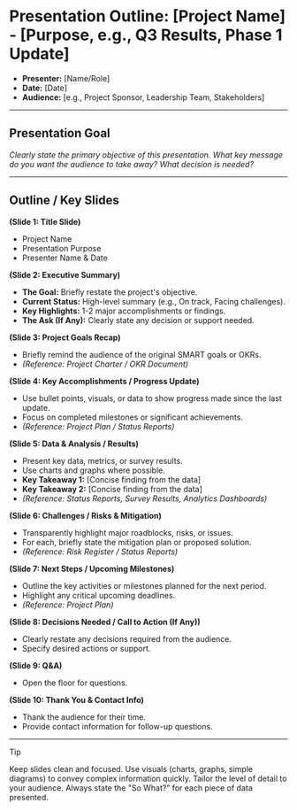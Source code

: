 # Presentation Outline: [Project Name] - [Purpose, e.g., Q3 Results, Phase 1 Update]

* **Presenter:** [Name/Role]
* **Date:** [Date]
* **Audience:** [e.g., Project Sponsor, Leadership Team, Stakeholders]

---

## Presentation Goal

_Clearly state the primary objective of this presentation. What key message do you want the audience to take away? What decision is needed?_

---

## Outline / Key Slides

**(Slide 1: Title Slide)**
* Project Name
* Presentation Purpose
* Presenter Name & Date

**(Slide 2: Executive Summary)**
* **The Goal:** Briefly restate the project's objective.
* **Current Status:** High-level summary (e.g., On track, Facing challenges).
* **Key Highlights:** 1-2 major accomplishments or findings.
* **The Ask (If Any):** Clearly state any decision or support needed.

**(Slide 3: Project Goals Recap)**
* Briefly remind the audience of the original SMART goals or OKRs.
* _(Reference: Project Charter / OKR Document)_

**(Slide 4: Key Accomplishments / Progress Update)**
* Use bullet points, visuals, or data to show progress made since the last update.
* Focus on completed milestones or significant achievements.
* _(Reference: Project Plan / Status Reports)_

**(Slide 5: Data & Analysis / Results)**
* Present key data, metrics, or survey results.
* Use charts and graphs where possible.
* **Key Takeaway 1:** [Concise finding from the data]
* **Key Takeaway 2:** [Concise finding from the data]
* _(Reference: Status Reports, Survey Results, Analytics Dashboards)_

**(Slide 6: Challenges / Risks & Mitigation)**
* Transparently highlight major roadblocks, risks, or issues.
* For each, briefly state the mitigation plan or proposed solution.
* _(Reference: Risk Register / Status Reports)_

**(Slide 7: Next Steps / Upcoming Milestones)**
* Outline the key activities or milestones planned for the next period.
* Highlight any critical upcoming deadlines.
* _(Reference: Project Plan)_

**(Slide 8: Decisions Needed / Call to Action (If Any))**
* Clearly restate any decisions required from the audience.
* Specify desired actions or support.

**(Slide 9: Q&A)**
* Open the floor for questions.

**(Slide 10: Thank You & Contact Info)**
* Thank the audience for their time.
* Provide contact information for follow-up questions.

---

> [!TIP]
> Keep slides clean and focused. Use visuals (charts, graphs, simple diagrams) to convey complex information quickly. Tailor the level of detail to your audience. Always state the "So What?" for each piece of data presented.